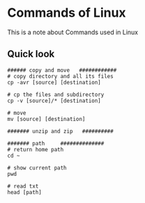 # Commands of Linux

This is a note about Commands used in Linux

## Quick look
```
###### copy and move   ############
# copy directory and all its files
cp -avr [source] [destination]

# cp the files and subdirectory 
cp -v [source]/* [destination]

# move 
mv [source] [destination]

####### unzip and zip   ##########

####### path     ##############
# return home path
cd ~

# show current path
pwd

# read txt
head [path]

```
